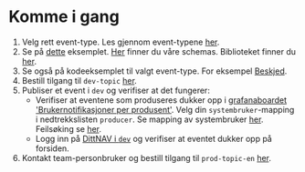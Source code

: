 # Komme i gang

1. Velg rett event-type. Les gjennom event-typene [her](./eventtyper/fellesinfo.md).
2. Se på [dette](./eksempler.md) eksemplet. [Her](https://github.com/navikt/brukernotifikasjon-schemas/tree/master/src/main/avro) finner du våre schemas. Biblioteket finner du [her](https://jitpack.io/#navikt/brukernotifikasjon-schemas).
3. Se også på kodeeksemplet til valgt event-type. For eksempel [Beskjed](./eventtyper/beskjed/kodeeksempel.md).
4. Bestill tilgang til `dev-topic` [her](https://github.com/navikt/brukernotifikasjon-topic-iac).
5. Publiser et event i `dev` og verifiser at det fungerer:
    - Verifiser at eventene som produseres dukker opp i [grafanaboardet 'Brukernotifikasjoner per produsent'](https://grafana.adeo.no/d/jXntDVWGk/brukernotifikasjoner-per-produsent?orgId=1&refresh=5m&var-env=dev&var-cluster=dev-sbs&var-cluster_fss=dev-fss&var-namespace=q1). 
    Velg din `systembruker`-mapping i nedtrekkslisten `producer`. 
    Se mapping av systembruker [her](https://github.com/navikt/brukernotifikasjon-topic-iac/blob/master/dev/systembrukermapping-dev.sql). Feilsøking se [her](./feilsoking.md).
    - Logg inn på [DittNAV i `dev`](https://www.dev.nav.no/person/dittnav) og verifiser at eventet dukker opp på forsiden.          
6. Kontakt team-personbruker og bestill tilgang til `prod-topic-en` [her](https://github.com/navikt/brukernotifikasjon-topic-iac). 
